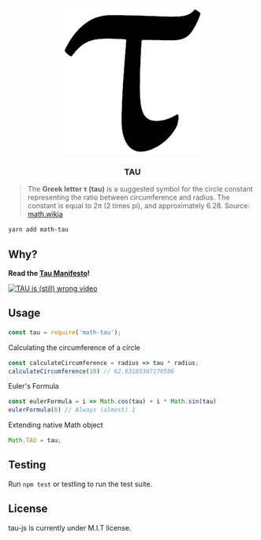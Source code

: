 <p align="center">
  <img src ="tau.gif" />
  <h3 align="center">TAU</h3>
</p>

> The **Greek letter τ (tau)** is a suggested symbol for the circle constant representing the ratio between circumference and radius. The constant is equal to 2π (2 times pi), and approximately 6.28.
> Source: [math.wikia](http://math.wikia.com/wiki/Tau_(constant))

```bash
yarn add math-tau
```

## Why?

**Read the [Tau Manifesto](https://tauday.com/tau-manifesto)!**

[![TAU is (still) wrong video](https://img.youtube.com/vi/jG7vhMMXagQ/0.jpg)](https://www.youtube.com/watch?v=jG7vhMMXagQ)

## Usage

```javascript
const tau = require('math-tau');
```

Calculating the circumference of a circle
```javascript
const calculateCircumference = radius => tau * radius;
calculateCircumference(10) // 62.83185307179586
```

Euler's Formula
```javascript
const eulerFormula = i => Math.cos(tau) + i * Math.sin(tau)
eulerFormula(0) // Always (almost) 1
```

Extending native Math object
```javascript
Math.TAU = tau;
```

## Testing
Run `npm test` or testling to run the test suite.

## License
tau-js is currently under M.I.T license.
